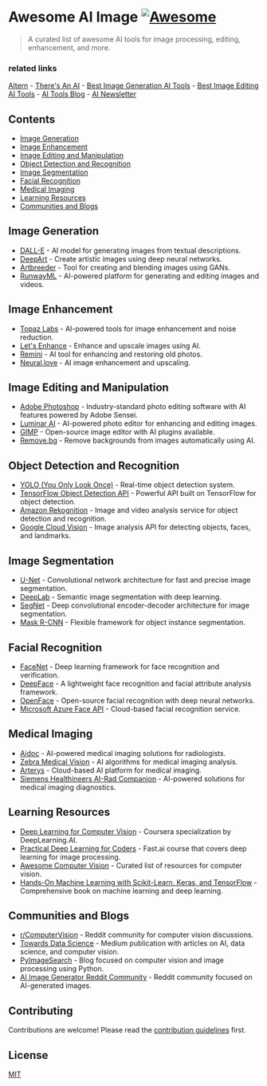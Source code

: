 # Awesome AI Image [![Awesome](https://awesome.re/badge-flat.svg)](https://awesome.re)

> A curated list of awesome AI tools for image processing, editing, enhancement, and more.

### related links

[Altern](https://altern.ai) - [There's An AI](https://theresanai.com) - [Best Image Generation AI Tools](https://theresanai.com/category/image-generation) - [Best Image Editing AI Tools](https://theresanai.com/category/image-editing)  - [AI Tools Blog](https://blog.theresanai.com) - [AI Newsletter](https://newsletter.theresanai.com)


## Contents

- [Image Generation](#image-generation)
- [Image Enhancement](#image-enhancement)
- [Image Editing and Manipulation](#image-editing-and-manipulation)
- [Object Detection and Recognition](#object-detection-and-recognition)
- [Image Segmentation](#image-segmentation)
- [Facial Recognition](#facial-recognition)
- [Medical Imaging](#medical-imaging)
- [Learning Resources](#learning-resources)
- [Communities and Blogs](#communities-and-blogs)

## Image Generation

- [DALL-E](https://www.openai.com/dall-e-2/) - AI model for generating images from textual descriptions.
- [DeepArt](https://deepart.io/) - Create artistic images using deep neural networks.
- [Artbreeder](https://www.artbreeder.com/) - Tool for creating and blending images using GANs.
- [RunwayML](https://runwayml.com/) - AI-powered platform for generating and editing images and videos.

## Image Enhancement

- [Topaz Labs](https://www.topazlabs.com/) - AI-powered tools for image enhancement and noise reduction.
- [Let's Enhance](https://letsenhance.io/) - Enhance and upscale images using AI.
- [Remini](https://www.remini.ai/) - AI tool for enhancing and restoring old photos.
- [Neural.love](https://neural.love/) - AI image enhancement and upscaling.

## Image Editing and Manipulation

- [Adobe Photoshop](https://www.adobe.com/products/photoshop.html) - Industry-standard photo editing software with AI features powered by Adobe Sensei.
- [Luminar AI](https://skylum.com/luminar-ai) - AI-powered photo editor for enhancing and editing images.
- [GIMP](https://www.gimp.org/) - Open-source image editor with AI plugins available.
- [Remove.bg](https://www.remove.bg/) - Remove backgrounds from images automatically using AI.

## Object Detection and Recognition

- [YOLO (You Only Look Once)](https://pjreddie.com/darknet/yolo/) - Real-time object detection system.
- [TensorFlow Object Detection API](https://github.com/tensorflow/models/tree/master/research/object_detection) - Powerful API built on TensorFlow for object detection.
- [Amazon Rekognition](https://aws.amazon.com/rekognition/) - Image and video analysis service for object detection and recognition.
- [Google Cloud Vision](https://cloud.google.com/vision) - Image analysis API for detecting objects, faces, and landmarks.

## Image Segmentation

- [U-Net](https://lmb.informatik.uni-freiburg.de/people/ronneber/u-net/) - Convolutional network architecture for fast and precise image segmentation.
- [DeepLab](https://github.com/tensorflow/models/tree/master/research/deeplab) - Semantic image segmentation with deep learning.
- [SegNet](https://arxiv.org/abs/1511.00561) - Deep convolutional encoder-decoder architecture for image segmentation.
- [Mask R-CNN](https://github.com/matterport/Mask_RCNN) - Flexible framework for object instance segmentation.

## Facial Recognition

- [FaceNet](https://github.com/davidsandberg/facenet) - Deep learning framework for face recognition and verification.
- [DeepFace](https://github.com/serengil/deepface) - A lightweight face recognition and facial attribute analysis framework.
- [OpenFace](https://cmusatyalab.github.io/openface/) - Open-source facial recognition with deep neural networks.
- [Microsoft Azure Face API](https://azure.microsoft.com/en-us/services/cognitive-services/face/) - Cloud-based facial recognition service.

## Medical Imaging

- [Aidoc](https://www.aidoc.com/) - AI-powered medical imaging solutions for radiologists.
- [Zebra Medical Vision](https://www.zebra-med.com/) - AI algorithms for medical imaging analysis.
- [Arterys](https://www.arterys.com/) - Cloud-based AI platform for medical imaging.
- [Siemens Healthineers AI-Rad Companion](https://www.siemens-healthineers.com/medical-imaging-it/artificial-intelligence/ai-rad-companion) - AI-powered solutions for medical imaging diagnostics.

## Learning Resources

- [Deep Learning for Computer Vision](https://www.deeplearning.ai/programs/computer-vision/) - Coursera specialization by DeepLearning.AI.
- [Practical Deep Learning for Coders](https://course.fast.ai/) - Fast.ai course that covers deep learning for image processing.
- [Awesome Computer Vision](https://github.com/jbhuang0604/awesome-computer-vision) - Curated list of resources for computer vision.
- [Hands-On Machine Learning with Scikit-Learn, Keras, and TensorFlow](https://www.oreilly.com/library/view/hands-on-machine-learning/9781492032632/) - Comprehensive book on machine learning and deep learning.

## Communities and Blogs

- [r/ComputerVision](https://www.reddit.com/r/computervision/) - Reddit community for computer vision discussions.
- [Towards Data Science](https://towardsdatascience.com/) - Medium publication with articles on AI, data science, and computer vision.
- [PyImageSearch](https://www.pyimagesearch.com/) - Blog focused on computer vision and image processing using Python.
- [AI Image Generator Reddit Community](https://www.reddit.com/r/ai_image_generator/) - Reddit community focused on AI-generated images.

## Contributing

Contributions are welcome! Please read the [contribution guidelines](CONTRIBUTING.md) first.

## License

[MIT](LICENSE)
